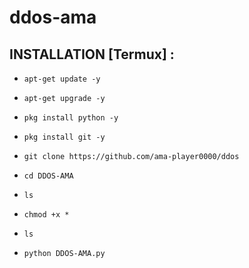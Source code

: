# ddos-ama

## INSTALLATION [Termux] :

* `apt-get update -y`

* `apt-get upgrade -y`

* `pkg install python -y`

* `pkg install git -y`

* `git clone https://github.com/ama-player0000/ddos`

* `cd DDOS-AMA`

* `ls`

* `chmod +x *`
 
* `ls`

* `python DDOS-AMA.py `

